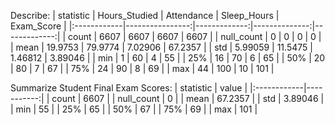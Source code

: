 Describe:
| statistic   |   Hours_Studied |   Attendance |   Sleep_Hours |   Exam_Score |
|:------------|----------------:|-------------:|--------------:|-------------:|
| count       |      6607       |    6607      |    6607       |   6607       |
| null_count  |         0       |       0      |       0       |      0       |
| mean        |        19.9753  |      79.9774 |       7.02906 |     67.2357  |
| std         |         5.99059 |      11.5475 |       1.46812 |      3.89046 |
| min         |         1       |      60      |       4       |     55       |
| 25%         |        16       |      70      |       6       |     65       |
| 50%         |        20       |      80      |       7       |     67       |
| 75%         |        24       |      90      |       8       |     69       |
| max         |        44       |     100      |      10       |    101       |

Summarize Student Final Exam Scores:
| statistic   |      value |
|:------------|-----------:|
| count       | 6607       |
| null_count  |    0       |
| mean        |   67.2357  |
| std         |    3.89046 |
| min         |   55       |
| 25%         |   65       |
| 50%         |   67       |
| 75%         |   69       |
| max         |  101       |